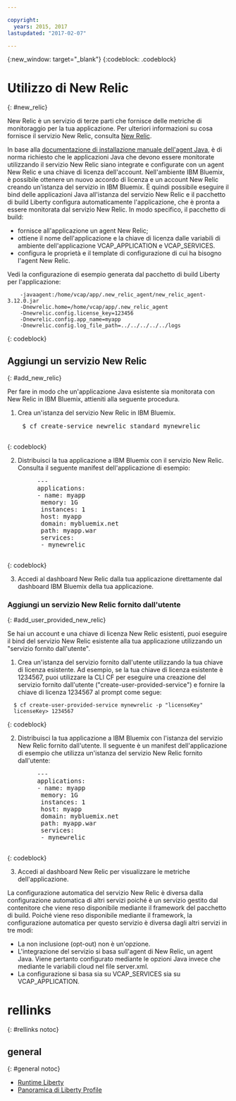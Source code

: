 ```yaml
---

copyright:
  years: 2015, 2017
lastupdated: "2017-02-07"

---
```


{:new_window: target="_blank"}
{:codeblock: .codeblock}

# Utilizzo di New Relic
{: #new_relic}

New Relic è un servizio di terze parti che fornisce delle
metriche di monitoraggio per la tua applicazione. Per ulteriori informazioni su cosa fornisce il servizio New Relic, consulta [New
Relic](http://newrelic.com/java).

In base alla [documentazione di installazione manuale dell'agent Java](https://docs.newrelic.com/docs/agents/java-agent/installation/java-agent-manual-installation), è di norma richiesto che le applicazioni Java che devono essere monitorate utilizzando il servizio New Relic siano integrate e configurate con un agent New Relic e una chiave di licenza dell'account. Nell'ambiente IBM Bluemix, è possibile ottenere un nuovo accordo di licenza e un account New Relic creando un'istanza del servizio in IBM Bluemix. È quindi possibile eseguire il bind delle applicazioni Java all'istanza del servizio New Relic e il pacchetto di build Liberty configura automaticamente l'applicazione, che è pronta a essere monitorata dal servizio New Relic.
In modo specifico, il pacchetto di build:

* fornisce all'applicazione un agent New Relic;
* ottiene il nome dell'applicazione e la chiave di licenza dalle variabili di ambiente dell'applicazione VCAP_APPLICATION e VCAP_SERVICES.
* configura le proprietà e il template di configurazione di cui ha bisogno l'agent New Relic.

Vedi la configurazione di esempio generata dal pacchetto di build Liberty per l'applicazione:

```
    -javaagent:/home/vcap/app/.new_relic_agent/new_relic_agent-3.12.0.jar
    -Dnewrelic.home=/home/vcap/app/.new_relic_agent
    -Dnewrelic.config.license_key=123456
    -Dnewrelic.config.app_name=myapp
    -Dnewrelic.config.log_file_path=../../../../../logs
```
{: codeblock}

## Aggiungi un servizio New Relic
{: #add_new_relic}

Per fare in modo che un'applicazione Java esistente sia monitorata con New Relic in IBM Bluemix, attieniti alla seguente procedura.
1. Crea un'istanza del servizio New Relic in IBM Bluemix.

  <pre>
    $ cf create-service newrelic standard mynewrelic
  </pre>
  {: codeblock}

2. Distribuisci la tua applicazione a IBM Bluemix con il servizio New Relic.  Consulta il seguente manifest dell'applicazione
di esempio:

  <pre>
        &dash;&dash;&dash;
        applications:
        - name: myapp
         memory: 1G
         instances: 1
         host: myapp
         domain: mybluemix.net
         path: myapp.war
         services:
         - mynewrelic
  </pre>
  {: codeblock}

3. Accedi al dashboard New Relic dalla tua applicazione direttamente dal dashboard IBM Bluemix della tua applicazione.

### Aggiungi un servizio New Relic fornito dall'utente
{: #add_user_provided_new_relic}

Se hai un account e una chiave di licenza New Relic esistenti, puoi eseguire il bind del servizio New Relic esistente alla tua applicazione utilizzando un "servizio fornito dall'utente".

1. Crea un'istanza del servizio fornito dall'utente utilizzando la tua chiave di licenza esistente.  Ad esempio, se la tua chiave di licenza esistente è 1234567, puoi utilizzare la CLI CF per eseguire una creazione del servizio fornito dall'utente ("create-user-provided-service") e fornire la chiave di licenza 1234567 al prompt come segue:
  ```
    $ cf create-user-provided-service mynewrelic -p "licenseKey"
    licenseKey> 1234567
  ```
  {: codeblock}

2. Distribuisci la tua applicazione a IBM Bluemix con l'istanza del servizio New Relic fornito dall'utente.  Il seguente è un manifest
dell'applicazione di esempio che utilizza un'istanza del servizio New Relic
fornito dall'utente:
  <pre>
        &dash;&dash;&dash;
        applications:
        - name: myapp
         memory: 1G
         instances: 1
         host: myapp
         domain: mybluemix.net
         path: myapp.war
         services:
         - mynewrelic
  </pre>
  {: codeblock}

3. Accedi al dashboard New Relic per visualizzare le metriche dell'applicazione.

La configurazione automatica del servizio New Relic è diversa dalla configurazione automatica di altri servizi poiché è un servizio gestito dal contenitore che viene reso disponibile mediante il framework del pacchetto di build.  Poiché viene
reso disponibile mediante il framework, la configurazione automatica per questo servizio è diversa dagli altri servizi in tre modi:
* La non inclusione (opt-out) non è un'opzione.
* L'integrazione del servizio si basa sull'agent di New Relic, un agent Java. Viene pertanto configurato mediante le opzioni Java invece che mediante le variabili cloud nel file server.xml.
* La configurazione si basa sia su VCAP_SERVICES sia su VCAP_APPLICATION.

# rellinks
{: #rellinks notoc}
## general
{: #general notoc}
* [Runtime Liberty](index.html)
* [Panoramica di Liberty Profile](http://www-01.ibm.com/support/knowledgecenter/SSAW57_8.5.5/com.ibm.websphere.wlp.nd.doc/ae/cwlp_about.html)
